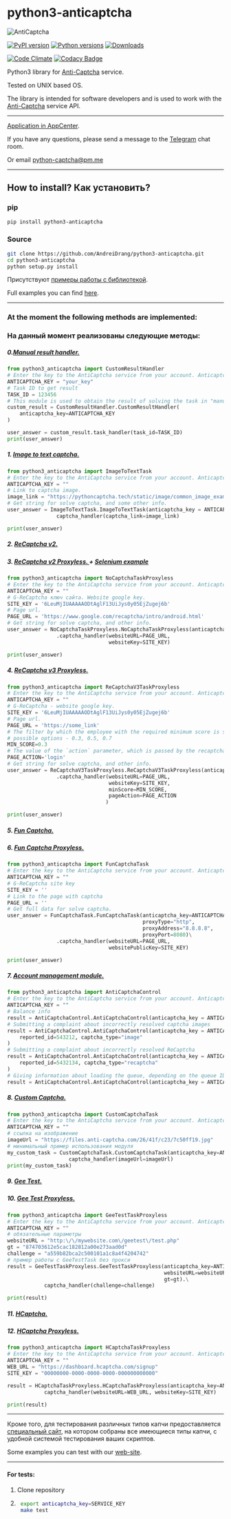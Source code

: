 # python3-anticaptcha

![AntiCaptcha](files/AntiCaptcha.png)

[![PyPI version](https://badge.fury.io/py/python3-anticaptcha.svg)](https://badge.fury.io/py/python3-anticaptcha)
[![Python versions](https://img.shields.io/pypi/pyversions/python3-anticaptcha.svg?logo=python&logoColor=FBE072)](https://badge.fury.io/py/python3-anticaptcha)
[![Downloads](https://pepy.tech/badge/python3-anticaptcha/month)](https://pepy.tech/project/python3-anticaptcha)

[![Code Climate](https://codeclimate.com/github/AndreiDrang/python3-anticaptcha/badges/gpa.svg)](https://codeclimate.com/github/AndreiDrang/python3-anticaptcha)
[![Codacy Badge](https://api.codacy.com/project/badge/Grade/2daabf7ff7974f01b9348fe64483c7af)](https://app.codacy.com/app/drang.andray/python3-anticaptcha?utm_source=github.com&utm_medium=referral&utm_content=AndreiDrang/python3-anticaptcha&utm_campaign=Badge_Grade_Settings)


Python3 library for [Anti-Captcha](https://anti-captcha.com/mainpage) service.

Tested on UNIX based OS.

The library is intended for software developers and is used to work with the [Anti-Captcha](https://anti-captcha.com/mainpage) service API.

***
[Application in AppCenter](https://anti-captcha.com/clients/tools/appcenter/app/867).

If you have any questions, please send a message to the [Telegram](https://t.me/pythoncaptcha) chat room.

Or email python-captcha@pm.me
***

## How to install? Как установить?

### pip

```bash
pip install python3-anticaptcha
```


### Source
```bash
git clone https://github.com/AndreiDrang/python3-anticaptcha.git
cd python3-anticaptcha
python setup.py install
```
Присутствуют [примеры работы с библиотекой](./anticaptcha_examples).

Full examples you can find [here](./anticaptcha_examples).

***
### At the moment the following methods are implemented:
### На данный момент реализованы следующие методы:

##### 0.[Manual result handler.](./anticaptcha_examples/custom_result_handler_example.py)

 
```python
from python3_anticaptcha import CustomResultHandler
# Enter the key to the AntiCaptcha service from your account. Anticaptcha service key.
ANTICAPTCHA_KEY = "your_key"
# Task ID to get result
TASK_ID = 123456
# This module is used to obtain the result of solving the task in "manual" mode
custom_result = CustomResultHandler.CustomResultHandler(
    anticaptcha_key=ANTICAPTCHA_KEY
)

user_answer = custom_result.task_handler(task_id=TASK_ID)
print(user_answer)
```

##### 1. [Image to text captcha.](./anticaptcha_examples/anticaptcah_image_to_text_example.py)

 
```python
from python3_anticaptcha import ImageToTextTask
# Enter the key to the AntiCaptcha service from your account. Anticaptcha service key.
ANTICAPTCHA_KEY = ""
# Link to captcha image.
image_link = "https://pythoncaptcha.tech/static/image/common_image_example/800070.png"
# Get string for solve captcha, and some other info.
user_answer = ImageToTextTask.ImageToTextTask(anticaptcha_key = ANTICAPTCHA_KEY).\
                captcha_handler(captcha_link=image_link)

print(user_answer)
```

##### 2. [ReCaptcha v2.](./anticaptcha_examples/anticaptcha_nocaptcha_example.py)


##### 3. [ReCaptcha v2 Proxyless. ](./anticaptcha_examples/anticaptcha_nocaptcha_example.py) + [Selenium example](./anticaptcha_examples/selenium_recaptcha_v2.py)

```python
from python3_anticaptcha import NoCaptchaTaskProxyless
# Enter the key to the AntiCaptcha service from your account. Anticaptcha service key.
ANTICAPTCHA_KEY = ""
# G-ReCaptcha ключ сайта. Website google key.
SITE_KEY = '6LeuMjIUAAAAAODtAglF13UiJys0y05EjZugej6b'
# Page url.
PAGE_URL = 'https://www.google.com/recaptcha/intro/android.html'
# Get string for solve captcha, and other info.
user_answer = NoCaptchaTaskProxyless.NoCaptchaTaskProxyless(anticaptcha_key = ANTICAPTCHA_KEY)\
                .captcha_handler(websiteURL=PAGE_URL,
                                 websiteKey=SITE_KEY)

print(user_answer)
```

##### 4. [ReCaptcha v3 Proxyless. ](./anticaptcha_examples/anticaptcha_nocaptcha_example.py)

```python
from python3_anticaptcha import ReCaptchaV3TaskProxyless
# Enter the key to the AntiCaptcha service from your account. Anticaptcha service key.
ANTICAPTCHA_KEY = ""
# G-ReCaptcha - website google key.
SITE_KEY = '6LeuMjIUAAAAAODtAglF13UiJys0y05EjZugej6b'
# Page url.
PAGE_URL = 'https://some_link'
# The filter by which the employee with the required minimum score is selected.
# possible options - 0.3, 0.5, 0.7
MIN_SCORE=0.3
# The value of the `action` parameter, which is passed by the recaptcha widget to google.
PAGE_ACTION='login'
# Get string for solve captcha, and other info.
user_answer = ReCaptchaV3TaskProxyless.ReCaptchaV3TaskProxyless(anticaptcha_key = ANTICAPTCHA_KEY)\
                .captcha_handler(websiteURL=PAGE_URL,
                                 websiteKey=SITE_KEY,
                                 minScore=MIN_SCORE,
                                 pageAction=PAGE_ACTION
                                )

print(user_answer)
```

##### 5. [Fun Captcha.](./anticaptcha_examples/anticaptcha_fun_example.py)

##### 6. [Fun Captcha Proxyless.](./anticaptcha_examples/anticaptcha_fun_example.py)

```python
from python3_anticaptcha import FunCaptchaTask
# Enter the key to the AntiCaptcha service from your account. Anticaptcha service key.
ANTICAPTCHA_KEY = ""
# G-ReCaptcha site key
SITE_KEY = ''
# Link to the page with captcha
PAGE_URL = ''
# Get full data for solve captcha.
user_answer = FunCaptchaTask.FunCaptchaTask(anticaptcha_key=ANTICAPTCHA_KEY,
                                            proxyType="http",
                                            proxyAddress="8.8.8.8",
                                            proxyPort=8080)\
                .captcha_handler(websiteURL=PAGE_URL,
                                 websitePublicKey=SITE_KEY)

print(user_answer)
```

##### 7. [Account management module.](./anticaptcha_examples/anticaptcha_control_example.py)

```python
from python3_anticaptcha import AntiCaptchaControl
# Enter the key to the AntiCaptcha service from your account. Anticaptcha service key.
ANTICAPTCHA_KEY = ""
# Balance info
result = AntiCaptchaControl.AntiCaptchaControl(anticaptcha_key = ANTICAPTCHA_KEY).get_balance()
# Submitting a complaint about incorrectly resolved captcha images
result = AntiCaptchaControl.AntiCaptchaControl(anticaptcha_key = ANTICAPTCHA_KEY).complaint_on_result(
    reported_id=543212, captcha_type="image"
)
# Submitting a complaint about incorrectly resolved ReCaptcha
result = AntiCaptchaControl.AntiCaptchaControl(anticaptcha_key = ANTICAPTCHA_KEY).complaint_on_result(
    reported_id=5432134, captcha_type="recaptcha"
)
# Giving information about loading the queue, depending on the queue ID
result = AntiCaptchaControl.AntiCaptchaControl(anticaptcha_key = ANTICAPTCHA_KEY).get_queue_status(queue_id=1)
```

##### 8. [Custom Captcha.](./anticaptcha_examples/anticaptcha_customcaptcha_example.py)

```python
from python3_anticaptcha import CustomCaptchaTask
# Enter the key to the AntiCaptcha service from your account. Anticaptcha service key.
ANTICAPTCHA_KEY = ""
# ссылка на изображение
imageUrl = "https://files.anti-captcha.com/26/41f/c23/7c50ff19.jpg"
# минимальный пример использования модуля
my_custom_task = CustomCaptchaTask.CustomCaptchaTask(anticaptcha_key=ANTICAPTCHA_KEY).\
                    captcha_handler(imageUrl=imageUrl)
print(my_custom_task)
```

##### 9. [Gee Test.](./anticaptcha_examples/gee_example.py)

##### 10. [Gee Test Proxyless.](./anticaptcha_examples/gee_example.py)

```python
from python3_anticaptcha import GeeTestTaskProxyless
# Enter the key to the AntiCaptcha service from your account. Anticaptcha service key.
ANTICAPTCHA_KEY = ""
# обязательные параметры
websiteURL = "http:\/\/mywebsite.com\/geetest\/test.php"
gt = "874703612e5cac182812a00e273aad0d"
challenge = "a559b82bca2c500101a1c8a4f4204742"
# пример работы с GeeTestTask без прокси
result = GeeTestTaskProxyless.GeeTestTaskProxyless(anticaptcha_key=ANTICAPTCHA_KEY,
                                                   websiteURL=websiteURL,
                                                   gt=gt).\
            captcha_handler(challenge=challenge)

print(result)
```

##### 11. [HCaptcha.](./anticaptcha_examples/anticaptcha_hcaptcha_example.py)

##### 12. [HCaptcha Proxyless.](./anticaptcha_examples/anticaptcha_hcaptcha_example.py)

```python
from python3_anticaptcha import HCaptchaTaskProxyless
# Enter the key to the AntiCaptcha service from your account. Anticaptcha service key.
ANTICAPTCHA_KEY = ""
WEB_URL = "https://dashboard.hcaptcha.com/signup"
SITE_KEY = "00000000-0000-0000-0000-000000000000"

result = HCaptchaTaskProxyless.HCaptchaTaskProxyless(anticaptcha_key=ANTICAPTCHA_KEY).\
            captcha_handler(websiteURL=WEB_URL, websiteKey=SITE_KEY)

print(result)
```
***
Кроме того, для тестирования различных типов капчи предоставляется [специальный сайт](https://pythoncaptcha.tech/), на котором собраны все имеющиеся типы капчи, с удобной системой тестирования ваших скриптов.

Some examples you can test with our [web-site](https://pythoncaptcha.tech/).

***
#### For tests:
1. Clone repository
2. ```bash
    export anticaptcha_key=SERVICE_KEY
    make test
    ```
